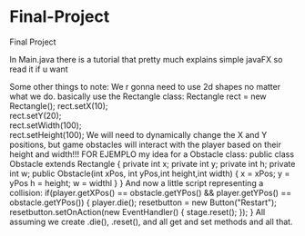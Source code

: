 # Final-Project
Final Project 

In Main.java there is a tutorial that pretty much explains simple javaFX so read it if u want

Some other things to note:
We r gonna need to use 2d shapes no matter what we do.
basically use the Rectangle class:
    Rectangle rect = new Rectangle();
    rect.setX(10);  
    rect.setY(20);   
    rect.setWidth(100);  
    rect.setHeight(100);
We will need to dynamically change the X and Y positions, but game obstacles will interact with the player based on their height and width!!!
FOR EJEMPLO my idea for a Obstacle class:
  public class Obstacle extends Rectangle {
    private int x;
    private int y;
    private int h;
    private int w;
    public Obstacle(int xPos, int yPos,int height,int width) {
      x = xPos;
      y = yPos
      h = height;
      w = widthl
    }
  }
  And now a little script representing a collision:
    if(player.getXPos() == obstacle.getYPos() && player.getYPos() == obstacle.getYPos()) {
      player.die();
      resetbutton = new Button("Restart");
      resetbutton.setOnAction(new EventHandler<ActionEvent>() {
        stage.reset();
      });
    }
    All assuming we create .die(), .reset(), and all get and set methods and all that.
